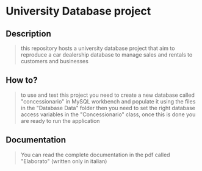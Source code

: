 # University Database project
## Description
> this repository hosts a university database project that aim to reproduce a car dealership database to manage sales and rentals to customers and businesses

## How to?
> to use and test this project you need to create a new database called "concessionario" in MySQL workbench and populate it using the files in the "Database Data" folder
> then you need to set the right database access variables in the "Concessionario" class, once this is done you are ready to run the application

## Documentation
> You can read the complete documentation in the pdf called "Elaborato" (written only in italian)
